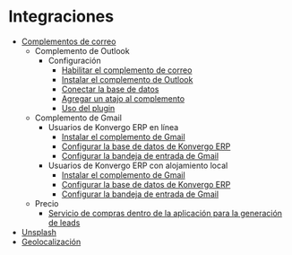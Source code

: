 # Integraciones

  * [Complementos de correo](integrations/mail_plugins)
    * Complemento de Outlook
      * Configuración
        * [Habilitar el complemento de correo](integrations/mail_plugins/outlook#enable-mail-plugin)
        * [Instalar el complemento de Outlook](integrations/mail_plugins/outlook#install-the-outlook-plugin)
        * [Conectar la base de datos](integrations/mail_plugins/outlook#connect-the-database)
        * [Agregar un atajo al complemento](integrations/mail_plugins/outlook#add-a-shortcut-to-the-plugin)
        * [Uso del plugin](integrations/mail_plugins/outlook#using-the-plugin)
    * Complemento de Gmail
      * Usuarios de Konvergo ERP en línea
        * [Instalar el complemento de Gmail](integrations/mail_plugins/gmail#install-the-gmail-plugin)
        * [Configurar la base de datos de Konvergo ERP](integrations/mail_plugins/gmail#configure-the-odoo-database)
        * [Configurar la bandeja de entrada de Gmail](integrations/mail_plugins/gmail#configure-the-gmail-inbox)
      * Usuarios de Konvergo ERP con alojamiento local
        * [Instalar el complemento de Gmail](integrations/mail_plugins/gmail#id1)
        * [Configurar la base de datos de Konvergo ERP](integrations/mail_plugins/gmail#id2)
        * [Configurar la bandeja de entrada de Gmail](integrations/mail_plugins/gmail#id3)
    * Precio
      * [Servicio de compras dentro de la aplicación para la generación de leads](integrations/mail_plugins#lead-generation-iap-service)
  * [Unsplash](integrations/unsplash)
  * [Geolocalización](integrations/geolocation)


